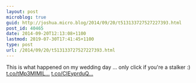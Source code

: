 ```yaml
---
layout: post
microblog: true
guid: http://joshua.micro.blog/2014/09/20/t513133727527227393.html
post_id: 40465
date: 2014-09-20T12:13:08+1100
lastmod: 2019-07-30T17:41:45+1100
type: post
url: /2014/09/20/t513133727527227393.html
---
```

This is what happened on my wedding day ... only click if you're a stalker :) [t.co/tMp3MIMIL...](http://t.co/tMp3MIMILh) [t.co/CIEyprduQ...](http://t.co/CIEyprduQK)
